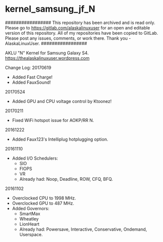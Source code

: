 # kernel_samsung_jf_N
#################
This repository has been archived and is read only. Please go to https://gitlab.com/alaskalinuxuser for an open and editable version of this repository. All of my repositories have been copied to GitLab. Please post any issues, comments, or work there. Thank you - AlaskaLinuxUser.
#################

AKLU "N" Kernel for Samsung Galaxy S4. https://thealaskalinuxuser.wordpress.com

Change Log:
20170619
+ Added Fast Charge!
+ Added FauxSound!

20170524
+ Added GPU and CPU voltage control by Ktoonez!

20170211
+ Fixed WiFi hotspot issue for AOKP/RR N.

20161222
+ Added Faux123's Intelliplug hotplugging option.

20161110
+ Added I/O Schedulers:
  - SIO
  - FIOPS
  - VR
  - Already had: Noop, Deadline, ROW, CFQ, BFQ.

20161102
+ Overclocked CPU to 1998 MHz.
+ Overclocked GPU to 487 MHz.
+ Added Governors:
  - SmartMax
  - Wheatley
  - LionHeart
  - Already had: Powersave, Interactive, Conservative, Ondemand, Userspace.
